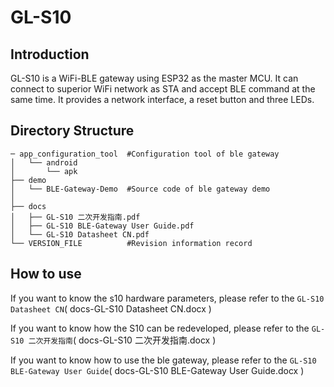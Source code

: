 # GL-S10


## Introduction

GL-S10 is a WiFi-BLE gateway using ESP32 as the master MCU. It can connect to superior WiFi network as STA and accept BLE command at the same time. It provides a network interface, a reset button and three LEDs.

## Directory Structure
```
─ app_configuration_tool  #Configuration tool of ble gateway
│   └── android
│       └── apk
├── demo
│   └── BLE-Gateway-Demo  #Source code of ble gateway demo
│
├── docs
│   ├── GL-S10 二次开发指南.pdf
│   ├── GL-S10 BLE-Gateway User Guide.pdf
│   └── GL-S10 Datasheet CN.pdf
└── VERSION_FILE          #Revision information record
```
## How to use
If you want to know the s10 hardware parameters, please refer to the `GL-S10 Datasheet CN`( docs-GL-S10 Datasheet CN.docx )

If you want to know how the S10 can be redeveloped, please refer to the `GL-S10 二次开发指南`( docs-GL-S10 二次开发指南.docx )

If you want to know how to use the ble gateway, please refer to the `GL-S10 BLE-Gateway User Guide`( docs-GL-S10 BLE-Gateway User Guide.docx )
